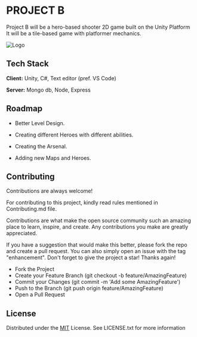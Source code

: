 
# PROJECT B

Project B will be a hero-based shooter 2D game built on the Unity Platform
It will be a tile-based game with platformer mechanics.




![Logo](https://github.com/acm-iem/Dseized-Bot/blob/master/data/Dseized_Logo.gif)


## Tech Stack

**Client:** Unity, C#, Text editor (pref. VS Code)

**Server:** Mongo db, Node, Express

## Roadmap

- Better Level Design.

- Creating different Heroes with different abilities.

- Creating the Arsenal.

- Adding new Maps and Heroes.


## Contributing

Contributions are always welcome!

For contributing to this project, kindly read rules mentioned in Contributing.md file.

Contributions are what make the open source community such an amazing place to learn, inspire, and create. Any contributions you make are greatly appreciated.

If you have a suggestion that would make this better, please fork the repo and create a pull request. You can also simply open an issue with the tag "enhancement". Don't forget to give the project a star! Thanks again!

- Fork the Project
- Create your Feature Branch (git checkout -b feature/AmazingFeature)
- Commit your Changes (git commit -m 'Add some AmazingFeature')
- Push to the Branch (git push origin feature/AmazingFeature)
- Open a Pull Request

## License

Distributed under the [MIT](https://choosealicense.com/licenses/mit/) License. See LICENSE.txt for more information

